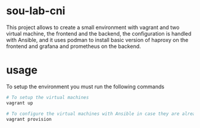 sou-lab-cni
===========

This project allows to create a small environment with vagrant and two virtual machine, the frontend and the backend, the configuration is handled with Ansible, and it uses podman to install basic version of haproxy on the frontend and grafana and prometheus on the backend.

usage
===========

To setup the environment you must run the following commands

```bash
# To setup the virtual machines
vagrant up

# To configure the virtual machines with Ansible in case they are already deployed
vagrant provision
```
